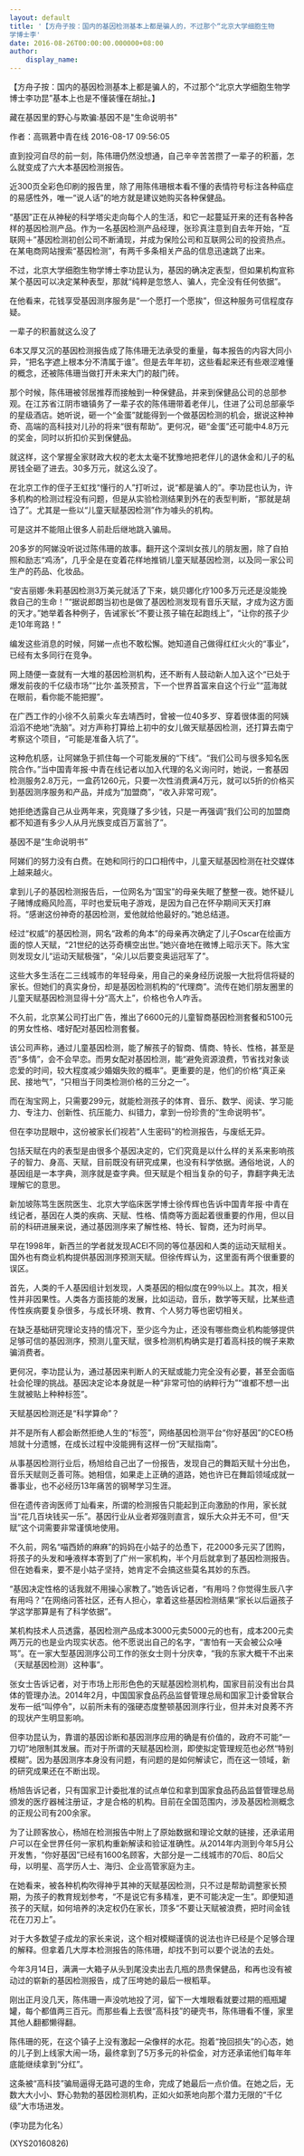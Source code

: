 ```yaml
---
layout: default
title: '【方舟子按：国内的基因检测基本上都是骗人的，不过那个“北京大学细胞生物
学博士李'
date: 2016-08-26T00:00:00.000000+08:00
author:
    display_name: 
---
```


【方舟子按：国内的基因检测基本上都是骗人的，不过那个“北京大学细胞生物学博士李功昆”基本上也是不懂装懂在胡扯。】

藏在基因里的野心与欺骗:基因不是"生命说明书"

作者：高珮莙中青在线  2016-08-17 09:56:05

直到投河自尽的前一刻，陈伟珊仍然没想通，自己辛辛苦苦攒了一辈子的积蓄，怎么就变成了六大本基因检测报告。

近300页全彩色印刷的报告里，除了用陈伟珊根本看不懂的表情符号标注各种癌症的易感性外，唯一“说人话”的地方就是建议她购买各种保健品。

“基因”正在从神秘的科学塔尖走向每个人的生活，和它一起蔓延开来的还有各种各样的基因检测产品。作为一名基因检测产品经理，张珍真注意到自去年开始，“互联网＋”基因检测初创公司不断涌现，并成为保险公司和互联网公司的投资热点。在某电商网站搜索“基因检测”，有两千多条相关产品的信息迅速跳了出来。

不过，北京大学细胞生物学博士李功昆认为，基因的确决定表型，但如果机构宣称某个基因可以决定某种表型，那就“纯粹是忽悠人、骗人，完全没有任何依据”。

在他看来，花钱享受基因测序服务是“一个愿打一个愿挨”，但这种服务可信程度存疑。

一辈子的积蓄就这么没了

6本又厚又沉的基因检测报告成了陈伟珊无法承受的重量，每本报告的内容大同小异，“把名字遮上根本分不清属于谁”。但是去年年初，这些看起来还有些艰涩难懂的概念，还被陈伟珊当做打开未来大门的敲门砖。

那个时候，陈伟珊被邻居推荐而接触到一种保健品，并来到保健品公司的总部参观。在江苏省江阴市塘镇务了一辈子农的陈伟珊带着老伴儿，住进了公司总部豪华的星级酒店。她听说，砸一个“金蛋”就能得到一个做基因检测的机会，据说这种神奇、高端的高科技对儿孙的将来“很有帮助”。更何况，砸“金蛋”还可能中4.8万元的奖金，同时以折扣价买到保健品。

就这样，这个掌握全家财政大权的老太太毫不犹豫地把老伴儿的退休金和儿子的私房钱全砸了进去。30多万元，就这么没了。

在北京工作的侄子王虹找“懂行的人”打听过，说“都是骗人的”。李功昆也认为，许多机构的检测过程没有问题，但是从实验检测结果到外在的表型判断，“那就是胡诌了”。尤其是一些以“儿童天赋基因检测”作为噱头的机构。

可是这并不能阻止很多人前赴后继地跳入骗局。

20多岁的阿娣没听说过陈伟珊的故事。翻开这个深圳女孩儿的朋友圈，除了自拍照和励志“鸡汤”，几乎全是在变着花样地推销儿童天赋基因检测，以及同一家公司生产的药品、化妆品。

“安吉丽娜·朱莉基因检测3万美元就活了下来，姚贝娜化疗100多万元还是没能挽救自己的生命！”“据说郎朗当初也是做了基因检测发现有音乐天赋，才成为这方面的天才。”她举着各种例子，告诫家长“不要让孩子输在起跑线上”，“让你的孩子少走10年弯路！”

编发这些消息的时候，阿娣一点也不敢松懈。她知道自己做得红红火火的“事业”，已经有太多同行在竞争。

网上随便一查就有一大堆的基因检测机构，还不断有人鼓动新人加入这个“已处于爆发前夜的千亿级市场”“比尔·盖茨预言，下一个世界首富来自这个行业”“蓝海就在眼前，看你能不能把握”。

在广西工作的小徐不久前乘火车去靖西时，曾被一位40多岁、穿着很体面的阿姨滔滔不绝地“洗脑”。对方声称打算给上初中的女儿做天赋基因检测，还打算去南宁考察这个项目，“可能是准备入坑了”。

这种危机感，让阿娣急于抓住每一个可能发展的“下线”。“我们公司与很多知名医院合作。”当中国青年报·中青在线记者以加入代理的名义询问时，她说，一套基因检测服务2.8万元，一盒药1260元，只要一次性消费满4万元，就可以5折的价格买到基因测序服务和产品，并成为“加盟商”，“收入非常可观”。

她拒绝透露自己从业两年来，究竟赚了多少钱，只是一再强调“我们公司的加盟商都不知道有多少人从月光族变成百万富翁了”。

基因不是“生命说明书”

阿娣们的努力没有白费。在她和同行的口口相传中，儿童天赋基因检测在社交媒体上越来越火。

拿到儿子的基因检测报告后，一位网名为“国宝”的母亲失眠了整整一夜。她怀疑儿子赌博成瘾风险高，平时也爱玩电子游戏，是因为自己在怀孕期间天天打麻将。“感谢这份神奇的基因检测，爱他就给他最好的。”她总结道。

经过“权威”的基因检测，网名“政希的角本”的母亲再次确定了儿子Oscar在绘画方面的惊人天赋，“21世纪的达芬奇横空出世。”她兴奋地在微博上昭示天下。陈大宝则发现女儿“运动天赋极强”，“朵儿以后要变奥运冠军了”。

这些大多生活在二三线城市的年轻母亲，用自己的亲身经历说服一大批将信将疑的家长。但她们的真实身份，却是基因检测机构的“代理商”。流传在她们朋友圈里的儿童天赋基因检测显得十分“高大上”，价格也令人咋舌。

不久前，北京某公司打出广告，推出了6600元的儿童智商基因检测套餐和5100元的男女性格、嗜好配对基因检测套餐。

该公司声称，通过儿童基因检测，能了解孩子的智商、情商、特长、性格，甚至是否“多情”，会不会早恋。而男女配对基因检测，能“避免资源浪费，节省找对象谈恋爱的时间，较大程度减少婚姻失败的概率”。更重要的是，他们的价格“真正亲民、接地气”，“只相当于同类检测价格的三分之一”。

而在淘宝网上，只需要299元，就能检测孩子的体育、音乐、数学、阅读、学习能力、专注力、创新性、抗压能力、纠错力，拿到一份珍贵的“生命说明书”。

但在李功昆眼中，这份被家长们视若“人生密码”的检测报告，与废纸无异。

包括天赋在内的表型是由很多个基因决定的，它们究竟是以什么样的关系来影响孩子的智力、身高、天赋，目前既没有研究成果，也没有科学依据。通俗地说，人的基因组是一本字典，测序就是查字典。但天赋是个相当复杂的句子，靠翻字典无法理解它的意思。

新加坡陈笃生医院医生、北京大学临床医学博士徐传辉也告诉中国青年报·中青在线记者，基因在人类的疾病、天赋、性格、情商等方面起着很重要的作用，但以目前的科研进展来说，通过基因测序来了解性格、特长、智商，还为时尚早。

早在1998年，新西兰的学者就发现ACEI不同的等位基因和人类的运动天赋相关。国外也有商业机构提供基因测序预测天赋。但徐传辉认为，这里面有两个很重要的误区。

首先，人类的千人基因组计划发现，人类基因的相似度在99％以上。其次，相关性并非因果性。人类各方面技能的发展，比如运动，音乐，数学等天赋，比某些遗传性疾病要复杂很多，与成长环境、教育、个人努力等也密切相关。

在缺乏基础研究理论支持的情况下，至少迄今为止，还没有哪些商业机构能够提供足够可信的基因测序，预测儿童天赋，很多检测机构确实是打着高科技的幌子来欺骗消费者。

更何况，李功昆认为，通过基因来判断人的天赋或能力完全没有必要，甚至会面临社会伦理的挑战。基因决定论本身就是一种“非常可怕的纳粹行为”“谁都不想一出生就被贴上种种标签”。

天赋基因检测还是“科学算命”？

并不是所有人都会断然拒绝人生的“标签”，网络基因检测平台“你好基因”的CEO杨旭就十分遗憾，在成长过程中没能拥有这样一份“天赋指南”。

从事基因检测行业后，杨旭给自己出了一份报告，发现自己的舞蹈天赋十分出色，音乐天赋则乏善可陈。她相信，如果走上正确的道路，她也许已在舞蹈领域成就一番事业，也不必经历13年痛苦的钢琴学习生涯。

但在遗传咨询医师丁灿看来，所谓的检测报告只能起到正向激励的作用，家长就当“花几百块钱买一乐”。基因行业从业者郑强则直言，娱乐大众并无不可，但“天赋”这个词需要非常谨慎地使用。

不久前，网名“喵西娇的麻麻”的妈妈在小姑子的怂恿下，花2000多元买了团购，将孩子的头发和唾液样本寄到了广州一家机构，半个月后就拿到了基因检测报告。但在她看来，要不是小姑子坚持，她肯定不会搞这些莫名其妙的东西。

“基因决定性格的话我就不用操心家教了。”她告诉记者，“有用吗？你觉得生辰八字有用吗？”在网络问答社区，还有人担心，拿着这些基因检测结果“家长以后逼孩子学这学那算是有了科学依据”。

某机构技术人员透露，基因检测产品成本3000元卖5000元的也有，成本200元卖两万元的也是业内现实状态。他不愿说出自己的名字，“害怕有一天会被公众唾骂”。在一家大型基因测序公司工作的张女士则十分庆幸，“我的东家大概干不出来（天赋基因检测）这种事”。

张女士告诉记者，对于市场上形形色色的天赋基因检测机构，国家目前没有出台具体的管理办法。2014年2月，中国国家食品药品监督管理总局和国家卫计委曾联合发布一纸“叫停令”，以前所未有的强硬态度整顿基因测序行业，但并未对良莠不齐的现状产生明显影响。

但李功昆认为，靠谱的基因诊断和基因测序应用的确是有价值的，政府不可能“一刀切”地限制其发展。而对于所谓的天赋基因检测，即使拟定管理规范也必然“特别模糊”。因为基因测序本身没有问题，有问题的是如何解读它，而在这一领域，新的研究成果还在不断出现。

杨旭告诉记者，只有国家卫计委批准的试点单位和拿到国家食品药品监督管理总局颁发的医疗器械注册证，才是合格的机构。目前在全国范围内，涉及基因检测概念的正规公司有200余家。

为了让顾客放心，杨旭在检测报告中附上了原始数据和理论文献的链接，还承诺用户可以在全世界任何一家机构重新解读和验证准确性。从2014年内测到今年5月公开发售，“你好基因”已经有1600名顾客，大部分是一二线城市的70后、80后父母，以明星、高学历人士、海归、企业高管家庭为主。

在她看来，被各种机构吹得神乎其神的天赋基因检测，只不过是帮助调整家长预期，为孩子的教育规划参考，“不是说它有多精准，更不可能决定一生”。即便知道孩子的天赋，如何培养的决定权仍在家长，顶多“不要让天赋被浪费，把时间金钱花在刀刃上”。

对于大多数望子成龙的家长来说，这个相对模糊谨慎的说法也许已经是个足够合理的解释。但拿着几大厚本检测报告的陈伟珊，却找不到可以要个说法的去处。

今年3月14日，满满一大箱子从头到尾没卖出去几瓶的昂贵保健品，和再也没有被动过的崭新的基因检测报告，成了压垮她的最后一根稻草。

刚出正月没几天，陈伟珊一声没吭地投了河，留下一大堆眼看就要过期的瓶瓶罐罐，每个都值两三百元。而那些看上去很“高科技”的硬壳书，陈伟珊看不懂，家里其他人翻都懒得翻。

陈伟珊的死，在这个镇子上没有激起一朵像样的水花。抱着“挽回损失”的心态，她的儿子到上线家大闹一场，最终拿到了5万多元的补偿金，对方还承诺他们每年年底能继续拿到“分红”。

这条被“高科技”骗局逼得无路可退的生命，完成了她最后一点价值。在她之后，无数大大小小、野心勃勃的基因检测机构，正如火如荼地向那个潜力无限的“千亿级”大市场进发。

(李功昆为化名）

(XYS20160826)

